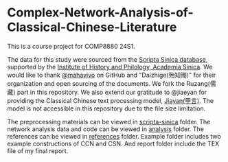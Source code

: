 # Complex-Network-Analysis-of-Classical-Chinese-Literature
This is a course project for COMP8880 24S1.

The data for this study were sourced from the [Scripta Sinica database](https://hanchi.ihp.sinica.edu.tw/ihp/hanji.htm), supported by the [Institute of History and Philology, Academia Sinica](https://www1.ihp.sinica.edu.tw/). We would like to thank [@mahavivo](https://github.com/mahavivo/scripta-sinica) on GitHub and "Daizhige(殆知阁)" for their organization and open sourcing of the documents. We fork the Ruzang(儒藏) part in this repository. We also extend our gratitude to @jiaeyan for providing the Classical Chinese text processing model, [Jiayan(甲言)](https://github.com/jiaeyan/Jiayan). The model is not accessible in this repository due to the file size limitation.

The preprocessing materials can be viewed in [scripta-sinica](https://github.com/WhiteMasky/Complex-Network-Analysis-of-Classical-Chinese-Literature/tree/main/scripta-sinica) folder. The network analysis data and code can be viewed in [analysis](https://github.com/WhiteMasky/Complex-Network-Analysis-of-Classical-Chinese-Literature/tree/main/analysis) folder. The references can be viewed in [references](https://github.com/WhiteMasky/Complex-Network-Analysis-of-Classical-Chinese-Literature/tree/main/references) folder. Example folder includes two example constructions of CCN and CSN. And report folder include the TEX file of my final report.

